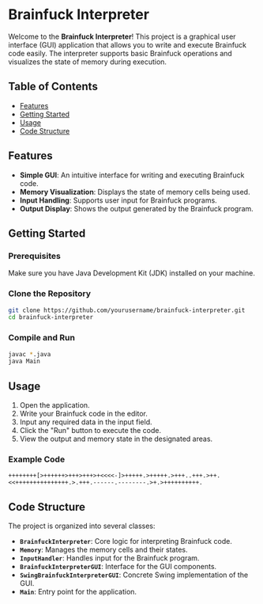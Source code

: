 # Brainfuck Interpreter

Welcome to the **Brainfuck Interpreter**! This project is a graphical user interface (GUI) application that allows you to write and execute Brainfuck code easily. The interpreter supports basic Brainfuck operations and visualizes the state of memory during execution.

## Table of Contents
- [Features](#features)
- [Getting Started](#getting-started)
- [Usage](#usage)
- [Code Structure](#code-structure)

## Features
- **Simple GUI**: An intuitive interface for writing and executing Brainfuck code.
- **Memory Visualization**: Displays the state of memory cells being used.
- **Input Handling**: Supports user input for Brainfuck programs.
- **Output Display**: Shows the output generated by the Brainfuck program.

## Getting Started

### Prerequisites
Make sure you have Java Development Kit (JDK) installed on your machine.

### Clone the Repository
```bash
git clone https://github.com/yourusername/brainfuck-interpreter.git
cd brainfuck-interpreter
```

### Compile and Run
```bash
javac *.java
java Main
```

## Usage
1. Open the application.
2. Write your Brainfuck code in the editor.
3. Input any required data in the input field.
4. Click the "Run" button to execute the code.
5. View the output and memory state in the designated areas.

### Example Code
```brainfuck
++++++++[>++++++>+++>+++>+<<<<-]>+++++.>+++++.>+++..+++.>++.<<+++++++++++++++.>.+++.------.--------.>+.>++++++++++.
```

## Code Structure
The project is organized into several classes:
- **`BrainfuckInterpreter`**: Core logic for interpreting Brainfuck code.
- **`Memory`**: Manages the memory cells and their states.
- **`InputHandler`**: Handles input for the Brainfuck program.
- **`BrainfuckInterpreterGUI`**: Interface for the GUI components.
- **`SwingBrainfuckInterpreterGUI`**: Concrete Swing implementation of the GUI.
- **`Main`**: Entry point for the application.
